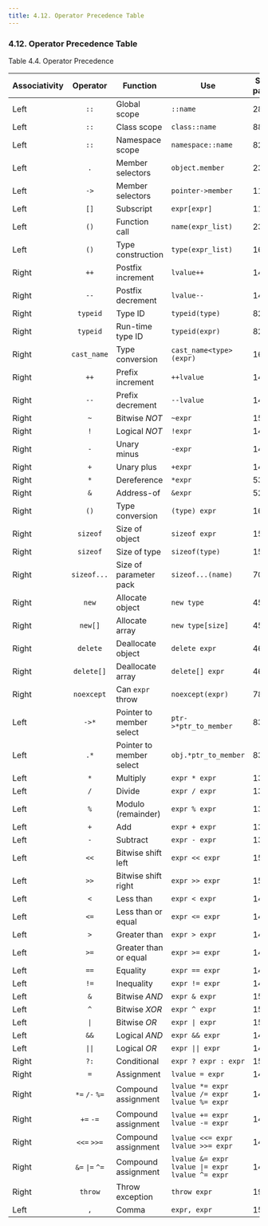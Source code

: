 ```yaml
---
title: 4.12. Operator Precedence Table
---
```


<h3 id="filepos1211284"><a id="filepos1211317"></a>4.12. Operator Precedence Table</h3>
<p>Table 4.4. Operator Precedence</p>

| Associativity |    Operator     | Function                 | Use                                                 | See page |
|---------------|:---------------:|--------------------------|-----------------------------------------------------|----------|
| Left          |      `::`       | Global scope             | `::name`                                            | 286      |
| Left          |      `::`       | Class scope              | `class::name`                                       | 88       |
| Left          |      `::`       | Namespace scope          | `namespace::name`                                   | 82       |
| Left          |       `.`       | Member selectors         | `object.member`                                     | 23       |
| Left          |      `->`       | Member selectors         | `pointer->member`                                   | 110      |
| Left          |      `[]`       | Subscript                | `expr[expr]`                                        | 116      |
| Left          |      `()`       | Function call            | `name(expr_list)`                                   | 23       |
| Left          |      `()`       | Type construction        | `type(expr_list)`                                   | 164      |
| Right         |      `++`       | Postfix increment        | `lvalue++`                                          | 147      |
| Right         |      `--`       | Postfix decrement        | `lvalue--`                                          | 147      |
| Right         |    `typeid`     | Type ID                  | `typeid(type)`                                      | 826      |
| Right         |    `typeid`     | Run-time type ID         | `typeid(expr)`                                      | 826      |
| Right         |   `cast_name`   | Type conversion          | `cast_name<type>(expr)`                             | 162      |
| Right         |      `++`       | Prefix increment         | `++lvalue`                                          | 147      |
| Right         |      `--`       | Prefix decrement         | `--lvalue`                                          | 147      |
| Right         |       `~`       | Bitwise *NOT*            | `~expr`                                             | 152      |
| Right         |       `!`       | Logical *NOT*            | `!expr`                                             | 141      |
| Right         |       `-`       | Unary minus              | `-expr`                                             | 140      |
| Right         |       `+`       | Unary plus               | `+expr`                                             | 140      |
| Right         |       `*`       | Dereference              | `*expr`                                             | 53       |
| Right         |       `&`       | Address-of               | `&expr`                                             | 52       |
| Right         |      `()`       | Type conversion          | `(type) expr`                                       | 164      |
| Right         |    `sizeof`     | Size of object           | `sizeof expr`                                       | 156      |
| Right         |    `sizeof`     | Size of type             | `sizeof(type)`                                      | 156      |
| Right         |   `sizeof...`   | Size of parameter pack   | `sizeof...(name)`                                   | 700      |
| Right         |      `new`      | Allocate object          | `new type`                                          | 458      |
| Right         |     `new[]`     | Allocate array           | `new type[size]`                                    | 458      |
| Right         |    `delete`     | Deallocate object        | `delete expr`                                       | 460      |
| Right         |   `delete[]`    | Deallocate array         | `delete[] expr`                                     | 460      |
| Right         |   `noexcept`    | Can `expr` throw         | `noexcept(expr)`                                    | 780      |
| Left          |      `->*`      | Pointer to member select | `ptr->*ptr_to_member`                               | 837      |
| Left          |      `.*`       | Pointer to member select | `obj.*ptr_to_member`                                | 837      |
| Left          |       `*`       | Multiply                 | `expr * expr`                                       | 139      |
| Left          |       `/`       | Divide                   | `expr / expr`                                       | 139      |
| Left          |       `%`       | Modulo (remainder)       | `expr % expr`                                       | 139      |
| Left          |       `+`       | Add                      | `expr + expr`                                       | 139      |
| Left          |       `-`       | Subtract                 | `expr - expr`                                       | 139      |
| Left          |      `<<`       | Bitwise shift left       | `expr << expr`                                      | 152      |
| Left          |      `>>`       | Bitwise shift right      | `expr >> expr`                                      | 152      |
| Left          |       `<`       | Less than                | `expr < expr`                                       | 141      |
| Left          |      `<=`       | Less than or equal       | `expr <= expr`                                      | 141      |
| Left          |       `>`       | Greater than             | `expr > expr`                                       | 141      |
| Left          |      `>=`       | Greater than or equal    | `expr >= expr`                                      | 141      |
| Left          |      `==`       | Equality                 | `expr == expr`                                      | 141      |
| Left          |      `!=`       | Inequality               | `expr != expr`                                      | 141      |
| Left          |       `&`       | Bitwise *AND*            | `expr & expr`                                       | 152      |
| Left          |       `^`       | Bitwise *XOR*            | `expr ^ expr`                                       | 152      |
| Left          |      `\|`       | Bitwise *OR*             | `expr \| expr`                                      | 152      |
| Left          |      `&&`       | Logical *AND*            | `expr && expr`                                      | 141      |
| Left          |     `\|\|`      | Logical *OR*             | `expr \|\| expr`                                    | 141      |
| Right         |      `?:`       | Conditional              | `expr ? expr : expr`                                | 151      |
| Right         |       `=`       | Assignment               | `lvalue = expr`                                     | 144      |
| Right         | `*=` `/-` `%=`  | Compound assignment      | `lvalue *= expr` `lvalue /= expr` `lvalue %= expr`  | 144      |
| Right         |    `+=` `-=`    | Compound assignment      | `lvalue += expr` `lvalue -= expr`                   | 144      |
| Right         |   `<<=` `>>=`   | Compound assignment      | `lvalue <<= expr` `lvalue >>= expr`                 | 144      |
| Right         | `&=` `\|=` `^=` | Compound assignment      | `lvalue &= expr` `lvalue \|= expr` `lvalue ^= expr` | 144      |
| Right         |     `throw`     | Throw exception          | `throw expr`                                        | 193      |
| Left          |       `,`       | Comma                    | `expr, expr`                                        | 157      |
